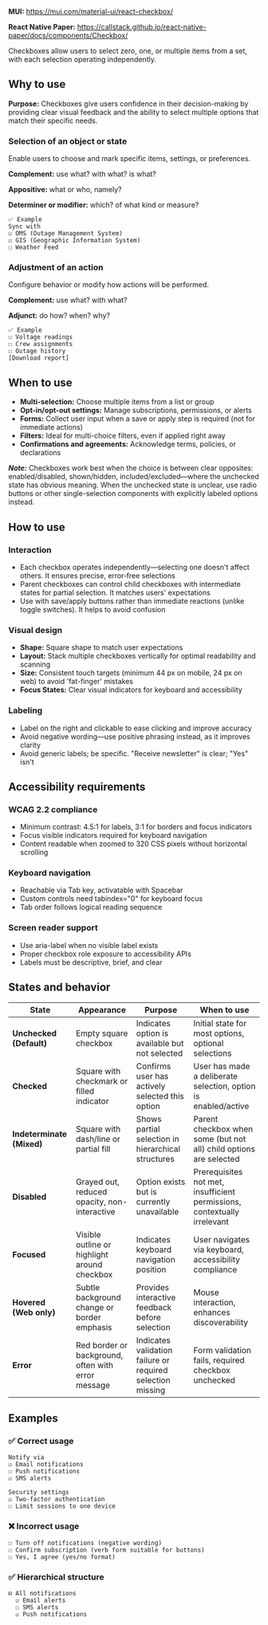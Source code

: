 **MUI:** https://mui.com/material-ui/react-checkbox/ 

**React Native Paper:** https://callstack.github.io/react-native-paper/docs/components/Checkbox/ 

Checkboxes allow users to select zero, one, or multiple items from a set, with each selection operating independently.

## Why to use

**Purpose:** Checkboxes give users confidence in their decision-making by providing clear visual feedback and the ability to select multiple options that match their specific needs.

### Selection of an object or state

Enable users to choose and mark specific items, settings, or preferences.

**Complement:** use what? with what? is what?

**Appositive:** what or who, namely?

**Determiner or modifier:** which? of what kind or measure?

```
✅ Example
Sync with
☑ OMS (Outage Management System)
☑ GIS (Geographic Information System)
☐ Weather Feed
```

### Adjustment of an action

Configure behavior or modify how actions will be performed.

**Complement:** use what? with what?

**Adjunct:** do how? when? why?

```
✅ Example
☐ Voltage readings
☐ Crew assignments
☐ Outage history
[Download report]
```

## When to use
- **Multi-selection:** Choose multiple items from a list or group
- **Opt-in/opt-out settings:** Manage subscriptions, permissions, or alerts
- **Forms:** Collect user input when a save or apply step is required (not for immediate actions)
- **Filters:** Ideal for multi-choice filters, even if applied right away
- **Confirmations and agreements:** Acknowledge terms, policies, or declarations

***Note:*** Checkboxes work best when the choice is between clear opposites: enabled/disabled, shown/hidden, included/excluded—where the unchecked state has obvious meaning. When the unchecked state is unclear, use radio buttons or other single-selection components with explicitly labeled options instead.

## How to use
### Interaction
- Each checkbox operates independently—selecting one doesn't affect others. It ensures precise, error‑free selections
- Parent checkboxes can control child checkboxes with intermediate states for partial selection. It matches users' expectations
- Use with save/apply buttons rather than immediate reactions (unlike toggle switches). It helps to avoid confusion

### Visual design
- **Shape:** Square shape to match user expectations
- **Layout:** Stack multiple checkboxes vertically for optimal readability and scanning
- **Size:** Consistent touch targets (minimum 44 px on mobile, 24 px on web) to avoid 'fat-finger' mistakes
- **Focus States:** Clear visual indicators for keyboard and accessibility

### Labeling
- Label on the right and clickable to ease clicking and improve accuracy
- Avoid negative wording—use positive phrasing instead, as it improves clarity
- Avoid generic labels; be specific. "Receive newsletter" is clear; "Yes" isn't

## Accessibility requirements

### WCAG 2.2 compliance
- Minimum contrast: 4.5:1 for labels, 3:1 for borders and focus indicators
- Focus visible indicators required for keyboard navigation
- Content readable when zoomed to 320 CSS pixels without horizontal scrolling

### Keyboard navigation
- Reachable via Tab key, activatable with Spacebar
- Custom controls need tabindex="0" for keyboard focus
- Tab order follows logical reading sequence

### Screen reader support
- Use aria-label when no visible label exists
- Proper checkbox role exposure to accessibility APIs
- Labels must be descriptive, brief, and clear

## States and behavior
| State | Appearance | Purpose | When to use |
|-------|------------|---------|-------------|
| **Unchecked (Default)** | Empty square checkbox | Indicates option is available but not selected | Initial state for most options, optional selections |
| **Checked** | Square with checkmark or filled indicator | Confirms user has actively selected this option | User has made a deliberate selection, option is enabled/active |
| **Indeterminate (Mixed)** | Square with dash/line or partial fill | Shows partial selection in hierarchical structures | Parent checkbox when some (but not all) child options are selected |
| **Disabled** | Grayed out, reduced opacity, non-interactive | Option exists but is currently unavailable | Prerequisites not met, insufficient permissions, contextually irrelevant |
| **Focused** | Visible outline or highlight around checkbox | Indicates keyboard navigation position | User navigates via keyboard, accessibility compliance |
| **Hovered (Web only)** | Subtle background change or border emphasis | Provides interactive feedback before selection | Mouse interaction, enhances discoverability |
| **Error** | Red border or background, often with error message | Indicates validation failure or required selection missing | Form validation fails, required checkbox unchecked |

## Examples
### ✅ Correct usage
```
Notify via
☑ Email notifications
☐ Push notifications  
☑ SMS alerts

Security settings
☑ Two-factor authentication
☐ Limit sessions to one device
```

### ❌ Incorrect usage
```
☐ Turn off notifications (negative wording)
☐ Confirm subscription (verb form suitable for buttons)
☐ Yes, I agree (yes/no format)
```

### ✅ Hierarchical structure
```
⊟ All notifications
  ☑ Email alerts
  ☐ SMS alerts
  ☑ Push notifications
```